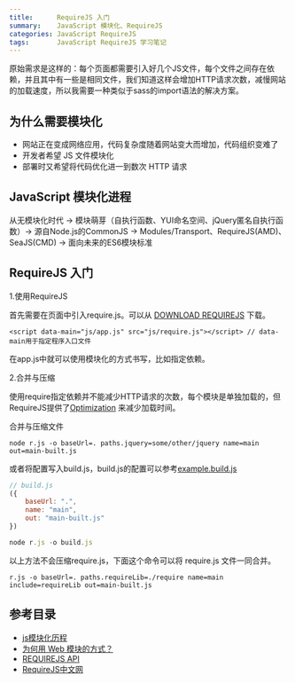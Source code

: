 ```yaml
---
title:      RequireJS 入门
summary:    JavaScript 模块化、RequireJS
categories: JavaScript RequireJS
tags:       JavaScript RequireJS 学习笔记
---
```


原始需求是这样的：每个页面都需要引入好几个JS文件，每个文件之间存在依赖，并且其中有一些是相同文件，我们知道这样会增加HTTP请求次数，减慢网站的加载速度，所以我需要一种类似于sass的import语法的解决方案。

## 为什么需要模块化

- 网站正在变成网络应用，代码复杂度随着网站变大而增加，代码组织变难了
- 开发者希望 JS 文件模块化
- 部署时又希望将代码优化进一到数次 HTTP 请求

## JavaScript 模块化进程

从无模块化时代 -> 模块萌芽（自执行函数、YUI命名空间、jQuery匿名自执行函数）-> 源自Node.js的CommonJS -> Modules/Transport、RequireJS(AMD)、SeaJS(CMD) -> 面向未来的ES6模块标准

## RequireJS 入门

1.使用RequireJS

首先需要在页面中引入require.js。可以从 [DOWNLOAD REQUIREJS](http://requirejs.org/docs/download.html) 下载。

```
<script data-main="js/app.js" src="js/require.js"></script> // data-main用于指定程序入口文件
```

在app.js中就可以使用模块化的方式书写，比如指定依赖。

2.合并与压缩

使用require指定依赖并不能减少HTTP请求的次数，每个模块是单独加载的，但RequireJS提供了[Optimization](http://www.requirejs.cn/docs/optimization.html) 来减少加载时间。

合并与压缩文件

```
node r.js -o baseUrl=. paths.jquery=some/other/jquery name=main out=main-built.js
```

或者将配置写入build.js，build.js的配置可以参考[example.build.js](https://github.com/requirejs/r.js/blob/master/build/example.build.js)

```javascript
// build.js
({
    baseUrl: ".",
    name: "main",
    out: "main-built.js"
})

node r.js -o build.js
```

以上方法不会压缩require.js，下面这个命令可以将 require.js 文件一同合并。

```
r.js -o baseUrl=. paths.requireLib=./require name=main include=requireLib out=main-built.js
```

## 参考目录

- [js模块化历程](http://www.cnblogs.com/lvdabao/p/js-modules-develop.html)
- [为何用 Web 模块的方式？](http://cyj.me/why-seajs/requirejs/)
- [REQUIREJS API](http://requirejs.org/docs/api.html)
- [RequireJS中文网](http://www.requirejs.cn/)